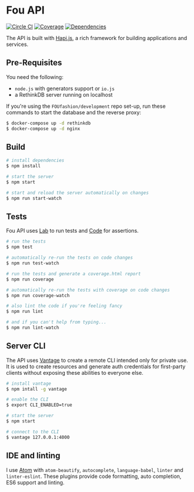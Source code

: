 # Fou API

[![Circle CI](https://img.shields.io/circleci/project/FOUfashion/api/master.svg)](https://circleci.com/gh/FOUfashion/api) [![Coverage](https://img.shields.io/coveralls/FOUfashion/api/master.svg)](https://coveralls.io/github/FOUfashion/api?branch=master) [![Dependencies](https://img.shields.io/david/FOUfashion/api.svg)](https://david-dm.org/FOUfashion/api)

The API is built with [Hapi.js](http://hapijs.com/), a rich framework for building applications and services.

## Pre-Requisites

You need the following:

- `node.js` with generators support or `io.js`
- a RethinkDB server running on localhost

If you're using the `FOUfashion/development` repo set-up, run these commands to start the database and the reverse proxy:

```bash
$ docker-compose up -d rethinkdb
$ docker-compose up -d nginx
```

## Build

```bash
# install dependencies
$ npm install

# start the server
$ npm start

# start and reload the server automatically on changes
$ npm run start-watch
```

## Tests

Fou API uses [Lab](https://github.com/hapijs/lab) to run tests and [Code](https://github.com/hapijs/code) for assertions.

```bash
# run the tests
$ npm test

# automatically re-run the tests on code changes
$ npm run test-watch

# run the tests and generate a coverage.html report
$ npm run coverage

# automatically re-run the tests with coverage on code changes
$ npm run coverage-watch

# also lint the code if you're feeling fancy
$ npm run lint

# and if you can't help from typing...
$ npm run lint-watch
```

## Server CLI

The API uses [Vantage](https://github.com/dthree/vantage) to create a remote CLI intended only for private use. It is used to create resources and generate auth credentials for first-party clients without exposing these abilities to everyone else.

```bash
# install vantage
$ npm intall -g vantage

# enable the CLI
$ export CLI_ENABLED=true

# start the server
$ npm start

# connect to the CLI
$ vantage 127.0.0.1:4000
```

## IDE and linting

I use [Atom](https://atom.io/) with `atom-beautify`, `autocomplete`, `language-babel`, `linter` and `linter-eslint`. These plugins provide code formatting, auto completion, ES6 support and linting.
